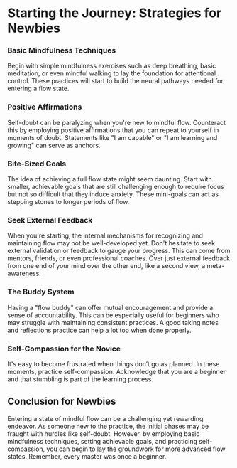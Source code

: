 # Starting the Journey: Strategies for Newbies

### **Basic Mindfulness Techniques**

Begin with simple mindfulness exercises such as deep breathing, basic meditation, or even mindful walking to lay the foundation for attentional control. These practices will start to build the neural pathways needed for entering a flow state.

### **Positive Affirmations**

Self-doubt can be paralyzing when you're new to mindful flow. Counteract this by employing positive affirmations that you can repeat to yourself in moments of doubt. Statements like "I am capable" or "I am learning and growing" can serve as anchors.

### **Bite-Sized Goals**

The idea of achieving a full flow state might seem daunting. Start with smaller, achievable goals that are still challenging enough to require focus but not so difficult that they induce anxiety. These mini-goals can act as stepping stones to longer periods of flow.

### **Seek External Feedback**

When you're starting, the internal mechanisms for recognizing and maintaining flow may not be well-developed yet. Don't hesitate to seek external validation or feedback to gauge your progress. This can come from mentors, friends, or even professional coaches. Over just external feedback from one end of your mind over the other end, like a second view, a meta-awareness.

### **The Buddy System**

Having a "flow buddy" can offer mutual encouragement and provide a sense of accountability. This can be especially useful for beginners who may struggle with maintaining consistent practices.
A good taking notes and reflections practice can help a lot too when done properly.

### **Self-Compassion for the Novice**

It's easy to become frustrated when things don’t go as planned. In these moments, practice self-compassion. Acknowledge that you are a beginner and that stumbling is part of the learning process.

## **Conclusion for Newbies**

Entering a state of mindful flow can be a challenging yet rewarding endeavor. As someone new to the practice, the initial phases may be fraught with hurdles like self-doubt. However, by employing basic mindfulness techniques, setting achievable goals, and practicing self-compassion, you can begin to lay the groundwork for more advanced flow states. Remember, every master was once a beginner.